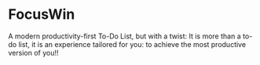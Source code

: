 # FocusWin
A modern productivity-first To-Do List, but with a twist: It is more than a to-do list, it is an experience tailored for you: to achieve the most productive version of you!!
